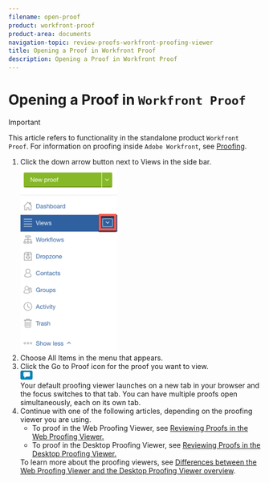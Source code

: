 ```yaml
---
filename: open-proof
product: workfront-proof
product-area: documents
navigation-topic: review-proofs-workfront-proofing-viewer
title: Opening a Proof in Workfront Proof
description: Opening a Proof in Workfront Proof
---
```


# Opening a Proof in `Workfront Proof`

>[!IMPORTANT]
>
>This article refers to functionality in the standalone product `Workfront Proof`. For information on proofing inside `Adobe Workfront`, see [Proofing](../../../review-and-approve-work/proofing/proofing.md).

<ol> 
 <li value="1">Click the down arrow button next to <span class="bold">Views</span> in the side bar.<br><img src="assets/down-arrow-next-to-views-193x371.png" alt="Down_arrow_next_to_Views.png" style="width: 193;height: 371;"></li> 
 <li value="2">Choose <span class="bold">All Items</span> in the menu that appears.</li> 
 <li value="3">Click the <span class="bold">Go to Proof</span> icon for the <span>proof</span> you want to view.<br><img src="assets/go-to-proof-blue-icon.png" alt="Go_to_Proof_blue_icon.png"><br>Your default <span>proofing viewer</span> launches on a new tab in your browser and the focus switches to that tab. You can have multiple <span>proofs</span> open simultaneously, each on its own tab.</li> 
 <li value="4">Continue with one of the following articles, depending on the <span>proofing</span> viewer you are using.<br>
  <ul>
   <li>To <span>proof</span> in the <span>Web Proofing Viewer</span>, see <a href="https://support.workfront.com/hc/en-us/sections/115000275214">Reviewing Proofs in the <span>Web Proofing Viewer</span>.</a></li>
   <li>To <span>proof</span> in the <span>Desktop Proofing Viewer</span>, see <a href="https://support.workfront.com/hc/en-us/search/click?data=BAh7CjoHaWRsKwjm7%2BTRUwA6CXR5cGVJIgxhcnRpY2xlBjoGRVQ6CHVybEkiVC9oYy9lbi11cy9hcnRpY2xlcy8zNjAwMDM3MjczMzQtUmV2aWV3aW5nLVByb29mcy1pbi10aGUtRGVza3RvcC1Qcm9vZmluZy1WaWV3ZXIGOwdUOg5zZWFyY2hfaWRJIik0NDIyMjdkZi0zYTA4LTQ2YjItYTdkMy1kYzM1YjhlN2U4MjUGOwdGOglyYW5raQc%3D--2056c434cf6f4f97ca87532493ebfeb67ca07b63">Reviewing Proofs in the <span>Desktop Proofing Viewer</span>.</a></li><!--
    To proof in the Legacy proofing viewer, see Reviewing a Proof in the Legacy Proofing Viewer. You might not have access to this functionality because it is supported by Flash, which has been deprecated in most environments.
   -->
  </ul> To learn more about the <span>proofing</span> viewers, see&nbsp;<a href="../../../review-and-approve-work/proofing/proofing-overview/understand-differences-between-web-viewer.md" class="MCXref xref">Differences between the Web Proofing Viewer and the Desktop Proofing Viewer overview</a>.</li> 
</ol>

